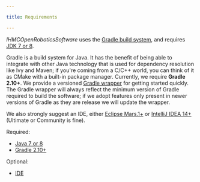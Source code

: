 ```yaml
---

title: Requirements

---
```


*IHMCOpenRoboticsSoftware* uses the [Gradle build system](/documentation/00-installation/01-gradle/00-installing-gradle), and requires [JDK 7 or 8](/documentation/00-installation/00-java/00-installing-java).

Gradle is a build system for Java. It has the benefit of being able to integrate with other Java technology that is used for dependency resolution like Ivy and Maven; if you're coming from a C/C++ world, you can think of it as CMake with a built-in package manager. Currently, we require **Gradle 2.10+**. We provide a versioned [Gradle wrapper](https://docs.gradle.org/current/userguide/gradle_wrapper.html) for getting started quickly. The Gradle wrapper will always reflect the minimum version of Gradle required to build the software; if we adopt features only present in newer versions of Gradle as they are release we will update the wrapper.

We also strongly suggest an IDE, either [Eclipse Mars.1+](http://www.eclipse.org/downloads/packages/eclipse-ide-java-developers/mars2) or [IntelliJ IDEA 14+](https://www.jetbrains.com/idea/download/) (Ultimate or Community is fine).

Required:

* [Java 7 or 8](/documentation/00-installation/00-java/00-installing-java)
* [Gradle 2.10+](/documentation/00-installation/01-gradle/00-installing-gradle)

Optional:

* [IDE](/documentation/00-installation/02-ide/00-install-an-ide)